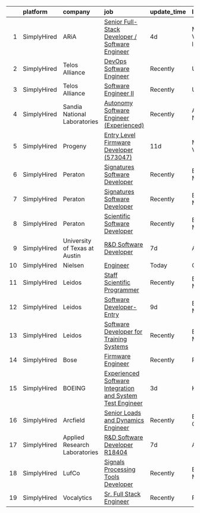 

|    | platform    | company                       | job                                                                                                                                                                      | update_time   | location                 |
|---:|:------------|:------------------------------|:-------------------------------------------------------------------------------------------------------------------------------------------------------------------------|:--------------|:-------------------------|
|  1 | SimplyHired | ARiA                          | [Senior Full-Stack Developer / Software Engineer](https://www.simplyhired.com/job/eU7RbGuc9XgKuArfiI1MHpW-entSd7if5RAp6viFLyz9smH6AkwtPA?q=acoustic+developer)           | 4d            | Madison, VA +2 locations |
|  2 | SimplyHired | Telos Alliance                | [DevOps Software Engineer](https://www.simplyhired.com/job/60pzz4L5D8jyQznk7xCHuh-sXpm8UKepKgOSUU5hK41ghLTOS_rCAA?q=acoustic+developer)                                  | Recently      | United States            |
|  3 | SimplyHired | Telos Alliance                | [Software Engineer II](https://www.simplyhired.com/job/kZV61agVwkyatDwMDME2qzHjMH0qxJ0TKghEY8Q5euA1eovU2CLQnQ?q=acoustic+developer)                                      | Recently      | United States            |
|  4 | SimplyHired | Sandia National Laboratories  | [Autonomy Software Engineer (Experienced)](https://www.simplyhired.com/job/ciKt8BsMwOrJl9z5J3f0HFLWRmMV63hPWLVN_msxfXYSgwoDuoe3Rg?q=acoustic+developer)                  | Recently      | Albuquerque, NM          |
|  5 | SimplyHired | Progeny                       | [Entry Level Firmware Developer (573047)](https://www.simplyhired.com/job/hf_TKiqYyDsBkj-ckfcJKNJgN3Eddx0LkPQwVmP8y-eQXbhJfdlEnw?q=acoustic+developer)                   | 11d           | Manassas, VA             |
|  6 | SimplyHired | Peraton                       | [Signatures Software Developer](https://www.simplyhired.com/job/AIb13pirKvF-UZ9ADZ7Dbvi1YxDg9niOv76I6znTfyaPohkyR1a7Aw?q=acoustic+developer)                             | Recently      | Bethesda, MD             |
|  7 | SimplyHired | Peraton                       | [Signatures Software Developer](https://www.simplyhired.com/job/L-LMmTK2C4Y-VSnfqUXmHq2H9cBJjF50U1BTL0SHR_PjYA5WaMCFWA?q=acoustic+developer)                             | Recently      | Bethesda, MD             |
|  8 | SimplyHired | Peraton                       | [Scientific Software Developer](https://www.simplyhired.com/job/VIaDH6jKQsBdo-xFW3y4JGSisgNAXMkKfEgUFdsTFiCuMJk86EiGYQ?q=acoustic+developer)                             | Recently      | Bethesda, MD             |
|  9 | SimplyHired | University of Texas at Austin | [R&D Software Developer](https://www.simplyhired.com/job/pJFl4nfVNNoQsp_J4CPY_HF1fnRXShf1vtxZk2ciUIXz7BD6DKjH1Q?q=acoustic+developer)                                    | 7d            | Austin, TX               |
| 10 | SimplyHired | Nielsen                       | [Engineer](https://www.simplyhired.com/job/O319mYe4PNW1zlBR9ZtkmpuMK91n-tgoy9ZWw3wJqPbfh1LYe0yRmg?q=acoustic+developer)                                                  | Today         | Oldsmar, FL              |
| 11 | SimplyHired | Leidos                        | [Staff Scientific Programmer](https://www.simplyhired.com/job/GNbhlB7-Uc2eQlyNGjE87jjN9fhs_0AC_FMmdKmdJzhKOfWyK-2yuA?q=acoustic+developer)                               | Recently      | Bethesda, MD             |
| 12 | SimplyHired | Leidos                        | [Software Developer- Entry](https://www.simplyhired.com/job/rQZzfTy5yDoKilsSDIaEMpqs20X-JMpbwjs8Yltp9agDF83Wnn1nHA?q=acoustic+developer)                                 | 9d            | Bethesda, MD             |
| 13 | SimplyHired | Leidos                        | [Software Developer for Training Systems](https://www.simplyhired.com/job/bkZMqLcMEW3WoKMF4vv5LTlDXVzHoXRsF35WIS_tZNhHme0iBV-Cow?q=acoustic+developer)                   | Recently      | Bethesda, MD             |
| 14 | SimplyHired | Bose                          | [Firmware Engineer](https://www.simplyhired.com/job/0GvsuBPy-FWsH1-HL84Y_dTuVC4uX_6k0wUh0LaWHKjCXfM6vGbaYw?q=acoustic+developer)                                         | Recently      | Remote                   |
| 15 | SimplyHired | BOEING                        | [Experienced Software Integration and System Test Engineer](https://www.simplyhired.com/job/0g1FTrlSuVmfWIAVTzxARY7IJcxGYJHuVd8_5JoPcd--A5QDaWfUWg?q=acoustic+developer) | 3d            | Kent, WA                 |
| 16 | SimplyHired | Arcfield                      | [Senior Loads and Dynamics Engineer](https://www.simplyhired.com/job/ewmZjjE-VCt0grOFR0kFzm53GYDycXWhuhcTpAoa1ZYuSER0-kXQRg?q=acoustic+developer)                        | Recently      | Brookpark, OH            |
| 17 | SimplyHired | Applied Research Laboratories | [R&D Software Developer R18404](https://www.simplyhired.com/job/18r7JogS7Izy3oa7djyZB6ATgUGFV2dHxoydMg9x-T6MT0wh4XWtww?q=acoustic+developer)                             | 7d            | Austin, TX               |
| 18 | SimplyHired | LufCo                         | [Signals Processing Tools Developer](https://www.simplyhired.com/job/jxVDpTZCccqjEnpPz1NbCXdN8KMlRERmnL4FoPm6NhpX1I_syaeD7A?q=acoustic+developer)                        | Recently      | Baltimore, MD            |
| 19 | SimplyHired | Vocalytics                    | [Sr. Full Stack Engineer](https://www.simplyhired.com/job/9vUzBp6G0XrTqWMzBVNJip52ht545vC_jSdGqaI5Hwvwky9QThkA6g?q=acoustic+developer)                                   | Recently      | Remote                   |